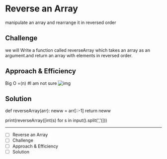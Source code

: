 # Reverse an Array
manipulate an array and rearrange it in reversed order
## Challenge
we will Write a function called reverseArray which takes an array as an argument.and return an array with elements in reversed order.

## Approach & Efficiency
 Big O =(n) #I am not sure
 ![img](ch1.png)

## Solution
def reverseArray(arr):
 neww = arr[::-1]
 return neww

print(reverseArray([int(s) for s in input().split(',')]))
_________________________________________________________
- [ ] Reverse an Array
- [ ] Challenge
- [ ] Approach & Efficiency
- [ ] Solution
